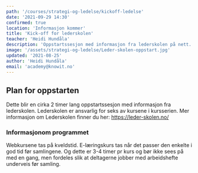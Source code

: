 ```yaml
---
path: '/courses/strategi-og-ledelse/kickoff-ledelse'
date: '2021-09-29 14:30'
confirmed: true
location: 'Informasjon kommer'
title: 'Kick-off for lederskolen'
teacher: 'Heidi Hundåla'
description: 'Oppstartssesjon med informasjon fra lederskolen på nett.'
image: '/assets/strategi-og-ledelse/Leder-skolen-oppstart.jpg'
updated: '2021-08-25'
author: 'Heidi Hundåla'
email: 'academy@knowit.no'
---
```


## Plan for oppstarten

Dette blir en cirka 2 timer lang oppstartssesjon med informasjon fra
lederskolen. Lederskolen er ansvarlig for seks av kursene i kursserien. Mer
informasjon om Lederskolen finner du her: https://leder-skolen.no/

### Informasjonom programmet

Webkursene tas på kveldstid. E-læringskurs tas når det passer den enkelte i
god tid før samlingene. Og dette er 3-4 timer pr kurs og bør ikke sees på med
en gang, men fordeles slik at deltagerne jobber med arbeidshefte underveis før
samling.​
